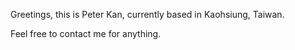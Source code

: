 Greetings, this is Peter Kan, currently based in Kaohsiung, Taiwan.

Feel free to contact me for anything.